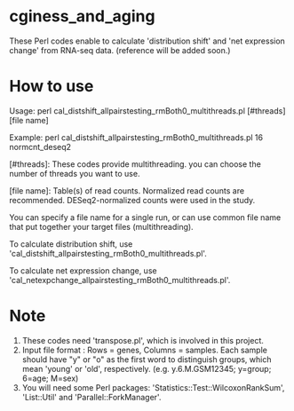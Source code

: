 # cginess_and_aging

These Perl codes enable to calculate 'distribution shift' and 'net expression change' from RNA-seq data.
(reference will be added soon.)


# How to use
Usage: perl cal_distshift_allpairstesting_rmBoth0_multithreads.pl [#threads] [file name]

Example: perl cal_distshift_allpairstesting_rmBoth0_multithreads.pl 16 normcnt_deseq2

[#threads]: These codes provide multithreading. you can choose the number of threads you want to use.

[file name]: Table(s) of read counts. Normalized read counts are recommended. DESeq2-normalized counts were used in the study.

You can specify a file name for a single run, or can use common file name that put together your target files (multithreading).  

To calculate distribution shift, use 'cal_distshift_allpairstesting_rmBoth0_multithreads.pl'.

To calculate net expression change, use 'cal_netexpchange_allpairstesting_rmBoth0_multithreads.pl'.


# Note
1. These codes need 'transpose.pl', which is involved in this project.
2. Input file format : Rows = genes, Columns = samples.
   Each sample should have "y" or "o" as the first word to distinguish groups, which mean 'young' or 'old', respectively.
   (e.g. y.6.M.GSM12345; y=group; 6=age; M=sex) 
3. You will need some Perl packages: 'Statistics::Test::WilcoxonRankSum', 'List::Util' and 'Parallel::ForkManager'.
